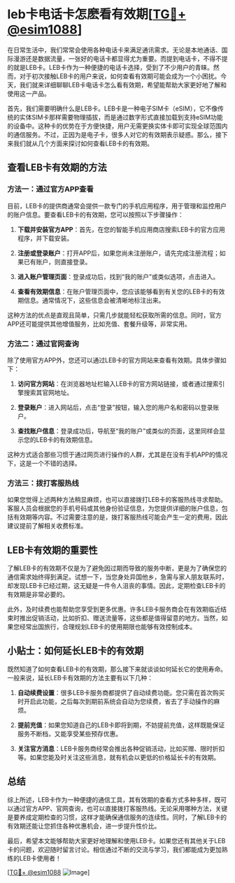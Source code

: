# leb卡电话卡怎麽看有效期[[TG💪+ @esim1088](https://t.me/s/esim1088)]

在日常生活中，我们常常会使用各种电话卡来满足通讯需求。无论是本地通话、国际漫游还是数据流量，一张好的电话卡都显得尤为重要。而提到电话卡，不得不提的就是LEB卡。LEB卡作为一种便捷的电话卡选择，受到了不少用户的青睐。然而，对于初次接触LEB卡的用户来说，如何查看有效期可能会成为一个小困扰。今天，我们就来详细聊聊LEB卡电话卡怎么看有效期，希望能帮助大家更好地了解和使用这一产品。

首先，我们需要明确什么是LEB卡。LEB卡是一种电子SIM卡（eSIM），它不像传统的实体SIM卡那样需要物理插拔，而是通过数字形式直接加载到支持eSIM功能的设备中。这种卡的优势在于方便快捷，用户无需更换实体卡即可实现全球范围内的通信服务。不过，正因为是电子卡，很多人对它的有效期表示疑惑。那么，接下来我们就从几个方面来探讨如何查看LEB卡的有效期。

## 查看LEB卡有效期的方法

### 方法一：通过官方APP查看

目前，LEB卡的提供商通常会提供一款专门的手机应用程序，用于管理和监控用户的账户信息。要查看LEB卡的有效期，您可以按照以下步骤操作：

1. **下载并安装官方APP**：首先，在您的智能手机应用商店搜索LEB卡的官方应用程序，并下载安装。
   
2. **注册或登录账户**：打开APP后，如果您尚未注册账户，请先完成注册流程；如果已有账户，则直接登录。
   
3. **进入账户管理页面**：登录成功后，找到“我的账户”或类似选项，点击进入。
   
4. **查看有效期信息**：在账户管理页面中，您应该能够看到有关您的LEB卡的有效期信息。通常情况下，这些信息会被清晰地标注出来。

这种方法的优点是直观且简单，只需几步就能轻松获取所需的信息。同时，官方APP还可能提供其他增值服务，比如充值、套餐升级等，非常实用。

### 方法二：通过官网查询

除了使用官方APP外，您还可以通过LEB卡的官方网站来查看有效期。具体步骤如下：

1. **访问官方网站**：在浏览器地址栏输入LEB卡的官方网站链接，或者通过搜索引擎搜索其官网地址。
   
2. **登录账户**：进入网站后，点击“登录”按钮，输入您的用户名和密码以登录账户。
   
3. **查找账户信息**：登录成功后，导航至“我的账户”或类似的页面，这里同样会显示您的LEB卡的有效期信息。

这种方式适合那些习惯于通过网页进行操作的人群，尤其是在没有手机APP的情况下，这是一个不错的选择。

### 方法三：拨打客服热线

如果您觉得上述两种方法稍显麻烦，也可以直接拨打LEB卡的客服热线寻求帮助。客服人员会根据您的手机号码或其他身份验证信息，为您提供详细的账户信息，包括有效期等内容。不过需要注意的是，拨打客服热线可能会产生一定的费用，因此建议提前了解相关收费标准。

## LEB卡有效期的重要性

了解LEB卡的有效期不仅是为了避免因过期而导致的服务中断，更是为了确保您的通信需求始终得到满足。试想一下，当您身处异国他乡，急需与家人朋友联系时，却发现LEB卡已经过期，这无疑是一件令人沮丧的事情。因此，定期检查LEB卡的有效期是非常必要的。

此外，及时续费也能帮助您享受到更多优惠。许多LEB卡服务商会在有效期临近结束时推出促销活动，比如折扣、赠送流量等，这些都是值得留意的地方。当然，如果您经常出国旅行，合理规划LEB卡的使用期限也能够有效控制成本。

## 小贴士：如何延长LEB卡的有效期

既然知道了如何查看LEB卡的有效期，那么接下来就谈谈如何延长它的使用寿命。一般来说，延长LEB卡有效期的方法主要有以下几种：

1. **自动续费设置**：很多LEB卡服务商都提供了自动续费功能。您只需在首次购买时开启此功能，之后每次到期前系统会自动为您续费，省去了手动操作的麻烦。

2. **提前充值**：如果您知道自己的LEB卡即将到期，不妨提前充值，这样既能保证服务不断档，又能享受某些预存优惠。

3. **关注官方消息**：LEB卡服务商经常会推出各种促销活动，比如买赠、限时折扣等。如果您能及时关注这些消息，就有机会以更低的价格延长卡的有效期。

## 总结

综上所述，LEB卡作为一种便捷的通信工具，其有效期的查看方式多种多样，既可以通过官方APP、官网查询，也可以直接拨打客服热线。无论采用哪种方法，关键是要养成定期检查的习惯，这样才能确保通信服务的连续性。同时，了解LEB卡的有效期还能让您抓住各种优惠机会，进一步提升性价比。

最后，希望本文能够帮助大家更好地理解和使用LEB卡。如果您还有其他关于LEB卡的问题，欢迎随时留言讨论。相信通过不断的交流与学习，我们都能成为更加熟练的LEB卡使用者！

[[TG💪+ @esim1088](https://t.me/s/esim1088) ![Image](https://i.postimg.cc/4NQfJmqS/Snipaste-2025-05-13-00-14-12.png)]
